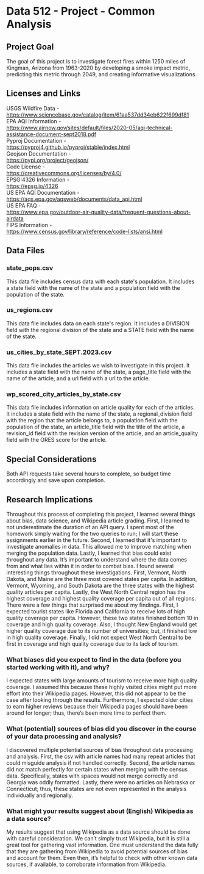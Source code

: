 # Data 512 - Project - Common Analysis
## Project Goal
The goal of this project is to investigate forest fires within 1250 miles of Kingman, Arizona from 1963-2020 by developing a smoke impact metric, predicting this metric through 2049, and creating informative visualizations.
## Licenses and Links
USGS Wildfire Data -  
https://www.sciencebase.gov/catalog/item/61aa537dd34eb622f699df81  
EPA AQI Information -  
https://www.airnow.gov/sites/default/files/2020-05/aqi-technical-assistance-document-sept2018.pdf  
Pyproj Documentation -  
https://pyproj4.github.io/pyproj/stable/index.html  
Geojson Documentation -  
https://pypi.org/project/geojson/  
Code License -  
https://creativecommons.org/licenses/by/4.0/  
EPSG:4326 Information -  
https://epsg.io/4326  
US EPA AQI Documentation -  
https://aqs.epa.gov/aqsweb/documents/data_api.html  
US EPA FAQ -  
https://www.epa.gov/outdoor-air-quality-data/frequent-questions-about-airdata  
FIPS Information -  
https://www.census.gov/library/reference/code-lists/ansi.html
## Data Files
### state_pops.csv
This data file includes census data with each state's population. It includes a state field with the name of the state and a population field with the population of the state.
### us_regions.csv
This data file includes data on each state's region. It includes a DIVISION field with the regional division of the state and a STATE field with the name of the state.
### us_cities_by_state_SEPT.2023.csv
This data file includes the articles we wish to investigate in this project. It includes a state field with the name of the state, a page_title field with the name of the article, and a url field with a url to the article.
### wp_scored_city_articles_by_state.csv
This data file includes information on article quality for each of the articles. It includes a state field with the name of the state, a regional_division field with the region that the article belongs to, a population field with the population of the state, an article_title field with the title of the article, a revision_id field with the revision version of the article, and an article_quality field with the ORES score for the article.
## Special Considerations
Both API requests take several hours to complete, so budget time accordingly and save upon completion.
## Research Implications
Throughout this process of completing this project, I learned several things about bias, data science, and Wikipedia article grading. First, I learned to not underestimate the duration of an API query. I spent most of the homework simply waiting for the two queries to run; I will start these assignments earlier in the future. Second, I learned that it's important to investigate anomalies in data. This allowed me to improve matching when merging the population data. Lastly, I learned that bias could exist throughout any data. It’s important to understand where the data comes from and what lies within it in order to combat bias. I found several interesting things throughout these investigations. First, Vermont, North Dakota, and Maine are the three most covered states per capita. In addition, Vermont, Wyoming, and South Dakota are the three states with the highest quality articles per capita. Lastly, the West North Central region has the highest coverage and highest quality coverage per capita out of all regions. There were a few things that surprised me about my findings. First, I expected tourist states like Florida and California to receive lots of high quality coverage per capita. However, these two states finished bottom 10 in coverage and high quality coverage. Also, I thought New England would get higher quality coverage due to its number of universities; but, it finished low in high quality coverage. Finally, I did not expect West North Central to be first in coverage and high quality coverage due to its lack of tourism.
### What biases did you expect to find in the data (before you started working with it), and why?
I expected states with large amounts of tourism to receive more high quality coverage. I assumed this because these highly visited cities might put more effort into their Wikipedia pages. However, this did not appear to be the case after looking through the results. Furthermore, I expected older cities to earn higher reviews because their Wikipedia pages should have been around for longer; thus, there’s been more time to perfect them.
### What (potential) sources of bias did you discover in the course of your data processing and analysis?
I discovered multiple potential sources of bias throughout data processing and analysis. First, the csv with article names had many repeat articles that could misguide analysis if not handled correctly. Second, the article names did not match perfectly for certain states when merging with the census data. Specifically, states with spaces would not merge correctly and Georgia was oddly formatted. Lastly, there were no articles on Nebraska or Connecticut; thus, these states are not even represented in the analysis individually and regionally.
### What might your results suggest about (English) Wikipedia as a data source?
My results suggest that using Wikipedia as a data source should be done with careful consideration. We can’t simply trust Wikipedia, but it is still a great tool for gathering vast information. One must understand the data fully that they are gathering from Wikipedia to avoid potential sources of bias and account for them. Even then, it’s helpful to check with other known data sources, if available, to corroborate information from Wikipedia. 

